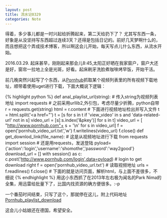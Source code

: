 ```yaml
---
layout: post
title: 流水记0329
categories: Note
---
```

得着，多少事儿都是一时兴起给折腾起来，第二天给扔下了？
尤其写东西一条，好象是从没坚持写东西超过连续3天？还得是包括日记的。前好几天梦啊什么的，而且想把这个弄成技术博客，所以啊这会儿开始，每天写点儿什么东西，从流水开始。

2016.03.29. 起床甚早，刚刚起来那会儿8:45,太阳正好晒在我家窗户，窗户大还是好，窗帘一拉地上全是光斑，好看。起床刷牙洗脸煮咖啡烤早饭，开始干活。

前几晚突然兴起写了个东西，从[Pornhub](http://www.pornhub.com/ "欧洲1024")抓取某个视频列表里的所有视频下载地址，顺带着使用uget进行下载，下面大概说下逻辑：

{% highlight python %}
def anal_playlist_url(string): 	# 传入string为视频列表地址
	import requests		# 之前采用urllib2,外引包，考虑尽量少折腾，python自带
	r = requests.get(string)
	html = r.content 	# 下面进行视频地址检出并写入文件
	t = html.split('<a href=\"')
	t = [s for s in t if 'view_video' in s and 'data-related-url' not in s]
	video_url = [s[:s.index('&pkey')] for s in t]
	video_url = [ "http://www.pornhub.com"+ s + '\n' for s in video_url]
	f = open('pornhub_video_url.txt','w')
	f.writelines(video_url)
	f.close()
def get_downlod_link(file_name): 	# 这是从视频地址进行下载
	from requests import session	# 还是用requests，发送登陆
	pyload={'action':'login','username':'shomothe','password':'way2good'}
	download_url = []
	with session() as c:
		c.post('http://www.pornhub.com/login',data=pyload) # login to get download right
		f = open('pornhub_video_url.txt')	# 读取视频地址
		urls = f.readlines()
		f.close()
		# 下面的就是访问页面，解析html，与上面不差很多，不细说
{% endhighlight %}
用这小东西抓了在2013年左右极为闻名的Park Nima的全集，用迅雷给批量下了，比国内找资源的确方便很多。:-p

一个番茄时间结束，只写了这个，那就停在这儿，附上代码地址[Pornhub_playlist_download](https://github.com/Ziyi-Guo/Fun_things "基哈")

这会儿小姑娘还在德国，希望安全。
